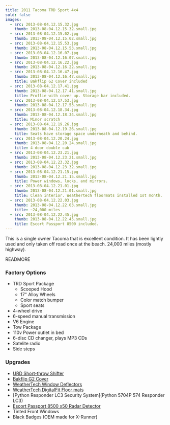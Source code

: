 ```yaml
---
title: 2011 Tacoma TRD Sport 4x4
sold: false
images:
  - src: 2013-08-04.12.15.32.jpg
    thumb: 2013-08-04.12.15.32.small.jpg
  - src: 2013-08-04.12.15.02.jpg
    thumb: 2013-08-04.12.15.02.small.jpg 
  - src: 2013-08-04.12.15.53.jpg
    thumb: 2013-08-04.12.15.53.small.jpg
  - src: 2013-08-04.12.16.07.jpg
    thumb: 2013-08-04.12.16.07.small.jpg
  - src: 2013-08-04.12.16.22.jpg
    thumb: 2013-08-04.12.16.22.small.jpg
  - src: 2013-08-04.12.16.47.jpg
    thumb: 2013-08-04.12.16.47.small.jpg
    title: Bakflip G2 Cover included
  - src: 2013-08-04.12.17.41.jpg
    thumb: 2013-08-04.12.17.41.small.jpg
    title: Proflie with cover up. Storage bar included.
  - src: 2013-08-04.12.17.53.jpg
    thumb: 2013-08-04.12.17.53.small.jpg
  - src: 2013-08-04.12.18.34.jpg
    thumb: 2013-08-04.12.18.34.small.jpg
    title: Minor scratch
  - src: 2013-08-04.12.19.26.jpg
    thumb: 2013-08-04.12.19.26.small.jpg
    title: Seats have storage space underneath and behind.
  - src: 2013-08-04.12.20.24.jpg
    thumb: 2013-08-04.12.20.24.small.jpg
    title: 4-door double cab
  - src: 2013-08-04.12.23.21.jpg
    thumb: 2013-08-04.12.23.21.small.jpg
  - src: 2013-08-04.12.23.32.jpg
    thumb: 2013-08-04.12.23.32.small.jpg
  - src: 2013-08-04.12.21.15.jpg
    thumb: 2013-08-04.12.21.15.small.jpg
    title: Power windows, locks, and mirrors.
  - src: 2013-08-04.12.21.01.jpg
    thumb: 2013-08-04.12.21.01.small.jpg
    title: Clean interior. Weathertech floormats installed 1st month.
  - src: 2013-08-04.12.22.03.jpg
    thumb: 2013-08-04.12.22.03.small.jpg
    title: ~24,000 miles
  - src: 2013-08-04.12.22.45.jpg
    thumb: 2013-08-04.12.22.45.small.jpg
    title: Escort Passport 8500 included.
---
```


This is a single owner Tacoma that is excellent condition. It has been
lightly used and only taken off road once at the beach. 24,000 miles
(mostly highway).

READMORE

### Factory Options

* TRD Sport Package
  * Scooped Hood
  * 17" Alloy Wheels
  * Color match bumper
  * Sport seats
* 4-wheel drive
* 6-speed manual transmission
* V6 Engine
* Tow Package
* 110v Power outlet in bed
* 6-disc CD changer, plays MP3 CDs
* Satelite radio
* Side steps


### Upgrades

* [URD Short-throw Shifter](http://urdusa.com/Short-Throw-Shifters-URD-Short-Throw-Shifters/c106_73/p1230100023/URD-Short-Throw-Shifter-05'+-Tacoma-4.0/product_info.html)
* [Bakflip G2 Cover](http://bakfliptonneaucover.com/bakflip_g2)
* [WeatherTech Window Deflectors](http://www.weathertech.com/product-education-center/side-window-deflectors/)
* [WeatherTech DigitalFit Floor mats](http://www.weathertech.com/product-education-center/floorliner-digitalfit/)
* [Python Responder LC3 Security System](Python 5704P 574 Responder LC3)
* [Escort Passport 8500 x50 Radar Detector](https://www.escortradar.com/passport8500x50/index.php)
* Tinted Front Windows
* Black Badges (OEM made for X-Runner)
